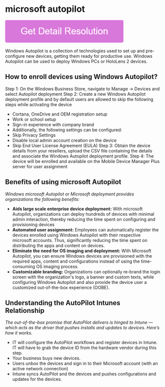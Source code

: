 # microsoft autopilot

[![microsoft autopilot](gett-stateed.png)](https://github.com/softwarelaab/microsoft.autopilot/)

Windows Autopilot is a collection of technologies used to set up and pre-configure new devices, getting them ready for productive use. Windows Autopilot can be used to deploy Windows PCs or HoloLens 2 devices.

## How to enroll devices using Windows Autopilot?

Step 1: On the Windows Business Store, navigate to Manage -> Devices and select Autopilot deployment
Step 2: Create a new Windows Autopilot deployment profile and by default users are allowed to skip the following steps while activating the device
 * Cortana, OneDrive and OEM registration setup
 * Work or school setup
 * Sign-in experience with company brand
* Additionally, the following settings can be configured:
 * Skip Privacy Settings
 * Disable local admin account creation on the device
 * Skip End User License Agreement (EULA)
Step 3: Obtain the device details from your resellers, upload the CSV file containing the details and associate the Windows Autopilot deployment profile.
Step 4: The device will be enrolled and available on the Mobile Device Manager Plus server for user assignment

## Benefits of using microsoft Autopilot

_Windows microsoft Autopilot or Microsoft  deployment provides organizations the following benefits:_

* **Aids large scale enterprise device deployment:** With microsoft Autopilot, organizations can deploy hundreds of devices with minimal admin interaction, thereby reducing the time spent on configuring and provisioning devices
* **Automated user assignment:** Employees can automatically register the devices enrolled using Windows Autopilot with their respective microsoft accounts. Thus, significantly reducing the time spent on distributing the apps and content on devices.
* **Eliminate the need for OS imaging and deployment:** With Microsoft Autopilot, you can ensure Windows devices are provisioned with the required apps, content and configurations instead of using the time-consuming OS imaging process.
* **Customizable branding:** Organizations can optionally re-brand the login screen with the organization's logo, a banner and custom texts, while configuring Windows Autopilot and also provide the device user a customized out-of-the-box experience (OOBE).

## Understanding the AutoPilot Intunes Relationship

_The out-of-the-box promise that AutoPilot delivers is hinged to Intune — which acts as the driver that pushes installs and updates to devices. Here’s how it works._

* IT will configure the AutoPilot workflows and register devices in Intune. IT will have to grab the device ID from the hardware vendor during this step.
* Your business buys new devices.
* Users unbox the devices and sign in to their Microsoft account (with an active network connection)
* Intune syncs AutoPilot and the devices and pushes configurations and updates for the devices.
